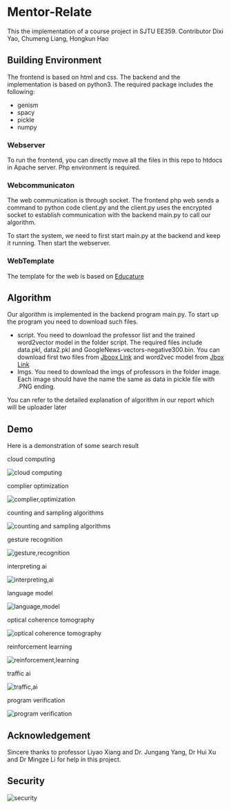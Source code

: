 # Mentor-Relate
This the implementation of a course project in SJTU EE359. Contributor Dixi Yao, Chumeng Liang, Hongkun Hao
## Building Environment
The frontend is based on html and css. The backend and the implementation is based on python3. The required package includes the following:
* genism
* spacy
* pickle
* numpy
### Webserver
To run the frontend, you can directly move all the files in this repo to htdocs in Apache server. Php environment is required.
### Webcommunicaton
The web communication is through socket. The frontend php web sends a command to python code client.py and the client.py uses the encrypted socket to establish communication with the backend main.py to call our algorithm.

To start the system, we need to first start main.py at the backend and keep it running. Then start the webserver.
### WebTemplate
The template for the web is based on [Educature](https://colorlib.com/wp/template/educature/)
## Algorithm
Our algorithm is implemented in the backend program main.py. To start up the program you need to download such files.
* script. You need to download the professor list and the trained word2vector model in the folder script. The required files include data.pkl, data2.pkl and GoogleNews-vectors-negative300.bin. You can download first two files from [Jboox Link](https://jbox.sjtu.edu.cn/l/01Hw4D) and word2vec model from  [Jbox Link](https://jbox.sjtu.edu.cn/l/YFgdLD)
* Imgs. You need to download the imgs of professors in the folder image. Each image should have the name the same as data in pickle file with .PNG ending.

You can refer to the detailed explanation of algorithm in our report which will be uploader later
## Demo
Here is a demonstration of some search result

cloud computing

![cloud computing](https://github.com/daxixi/Mentor-Relate/blob/main/result/cloud%20computing.PNG)

complier optimization

![complier,optimization](https://github.com/daxixi/Mentor-Relate/blob/main/result/complier%2Coptimization.PNG)

counting and sampling algorithms

![counting and sampling algorithms](https://github.com/daxixi/Mentor-Relate/blob/main/result/counting%20and%20sampling%20algorithms.PNG)

gesture recognition

![gesture,recognition](https://github.com/daxixi/Mentor-Relate/blob/main/result/gesture%2Crecognition.PNG)

interpreting ai

![interpreting,ai](https://github.com/daxixi/Mentor-Relate/blob/main/result/interpreting%2Cai.PNG)

language model

![language,model](https://github.com/daxixi/Mentor-Relate/blob/main/result/language%2Cmodel.PNG)

optical coherence tomography

![optical coherence tomography](https://github.com/daxixi/Mentor-Relate/blob/main/result/optical%20coherence%20tomography.PNG)

reinforcement learning

![reinforcement,learning](https://github.com/daxixi/Mentor-Relate/blob/main/result/reinforcement%2Clearning.PNG)

traffic ai

![traffic,ai](https://github.com/daxixi/Mentor-Relate/blob/main/result/traffic%2Cai.PNG)

program verification

![program verification](https://github.com/daxixi/Mentor-Relate/blob/main/result/program%20verification.PNG)
## Acknowledgement
Sincere thanks to professor Liyao Xiang and Dr. Jungang Yang, Dr Hui Xu and Dr Mingze Li for help in this project.
## Security
![security](https://github.com/dixiyao/Mentor-Relate/blob/main/result/security.svg)
